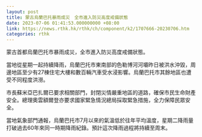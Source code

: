 ```yaml
---
layout: post
title: 蒙古烏蘭巴托暴雨成災　全市進入防災高度戒備狀態
date: 2023-07-06 01:41:53.000000000 +08:00
link: https://news.rthk.hk/rthk/ch/component/k2/1707666-20230706.htm
categories: rthk
---
```


蒙古首都烏蘭巴托市暴雨成災，全市進入防災高度戒備狀態。

當地從星期一起持續降雨，烏蘭巴托市東南部的色勒博河河壩昨日被洪水沖毀，周邊地區至少有27棟住宅大樓和數百輛汽車受水浸影響。烏蘭巴托市其餘地區也遭受不同程度洪澇。

市長蘇米亞巴扎爾已要求相關部門，封閉災情嚴重地區的道路，確保市民生命財產安全。總理奧雲額爾登亦要求國家緊急情況總局採取緊急措施，全力保障民眾安全。

當地氣象部門通報，烏蘭巴托市7月以來的氣溫低於往年平均溫度，星期二降雨量打破過去60年來同一時期降雨紀錄。預計這次降雨過程將持續至周末。
